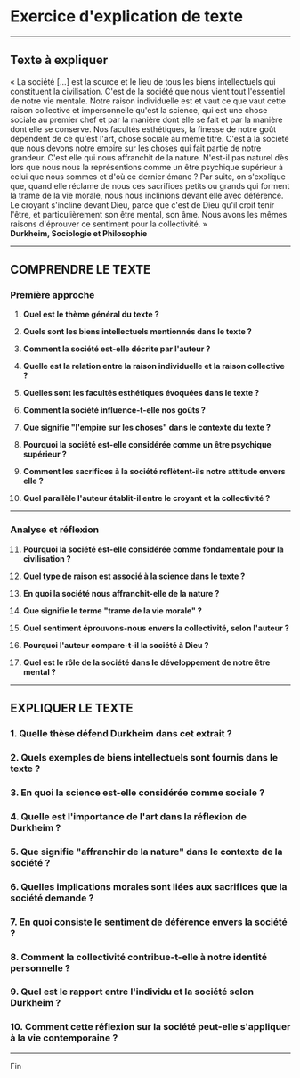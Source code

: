 # Exercice d'explication de texte

---

## Texte à expliquer

« La société […] est la source et le lieu de tous les biens intellectuels qui constituent la civilisation. C'est de la société que nous vient tout l'essentiel de notre vie mentale. Notre raison individuelle est et vaut ce que vaut cette raison collective et impersonnelle qu'est la science, qui est une chose sociale au premier chef et par la manière dont elle se fait et par la manière dont elle se conserve. Nos facultés esthétiques, la finesse de notre goût dépendent de ce qu'est l'art, chose sociale au même titre. C'est à la société que nous devons notre empire sur les choses qui fait partie de notre grandeur. C'est elle qui nous affranchit de la nature. N'est-il pas naturel dès lors que nous nous la représentions comme un être psychique supérieur à celui que nous sommes et d'où ce dernier émane ? Par suite, on s'explique que, quand elle réclame de nous ces sacrifices petits ou grands qui forment la trame de la vie morale, nous nous inclinions devant elle avec déférence. Le croyant s'incline devant Dieu, parce que c'est de Dieu qu'il croit tenir l'être, et particulièrement son être mental, son âme. Nous avons les mêmes raisons d'éprouver ce sentiment pour la collectivité. »  
**Durkheim, Sociologie et Philosophie**

---

## COMPRENDRE LE TEXTE

### Première approche

1. **Quel est le thème général du texte ?**

2. **Quels sont les biens intellectuels mentionnés dans le texte ?**

3. **Comment la société est-elle décrite par l'auteur ?**

4. **Quelle est la relation entre la raison individuelle et la raison collective ?**

5. **Quelles sont les facultés esthétiques évoquées dans le texte ?**

6. **Comment la société influence-t-elle nos goûts ?**

7. **Que signifie "l'empire sur les choses" dans le contexte du texte ?**

8. **Pourquoi la société est-elle considérée comme un être psychique supérieur ?**

9. **Comment les sacrifices à la société reflètent-ils notre attitude envers elle ?**

10. **Quel parallèle l'auteur établit-il entre le croyant et la collectivité ?**

---

### Analyse et réflexion

11. **Pourquoi la société est-elle considérée comme fondamentale pour la civilisation ?**

12. **Quel type de raison est associé à la science dans le texte ?**

13. **En quoi la société nous affranchit-elle de la nature ?**

14. **Que signifie le terme "trame de la vie morale" ?**

15. **Quel sentiment éprouvons-nous envers la collectivité, selon l'auteur ?**

16. **Pourquoi l'auteur compare-t-il la société à Dieu ?**

17. **Quel est le rôle de la société dans le développement de notre être mental ?**

---

## EXPLIQUER LE TEXTE

### 1. Quelle thèse défend Durkheim dans cet extrait ?

### 2. Quels exemples de biens intellectuels sont fournis dans le texte ?

### 3. En quoi la science est-elle considérée comme sociale ?

### 4. Quelle est l'importance de l'art dans la réflexion de Durkheim ?

### 5. Que signifie "affranchir de la nature" dans le contexte de la société ?

### 6. Quelles implications morales sont liées aux sacrifices que la société demande ?

### 7. En quoi consiste le sentiment de déférence envers la société ?

### 8. Comment la collectivité contribue-t-elle à notre identité personnelle ?

### 9. Quel est le rapport entre l'individu et la société selon Durkheim ?

### 10. Comment cette réflexion sur la société peut-elle s'appliquer à la vie contemporaine ?

--- 

Fin